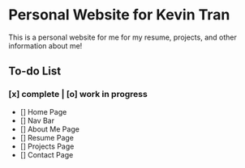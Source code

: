 # Personal Website for Kevin Tran
This is a personal website for me for my resume, projects, and other information about me!

## To-do List
### [x] complete | [o] work in progress
* [] Home Page
* [] Nav Bar
* [] About Me Page
* [] Resume Page
* [] Projects Page
* [] Contact Page
